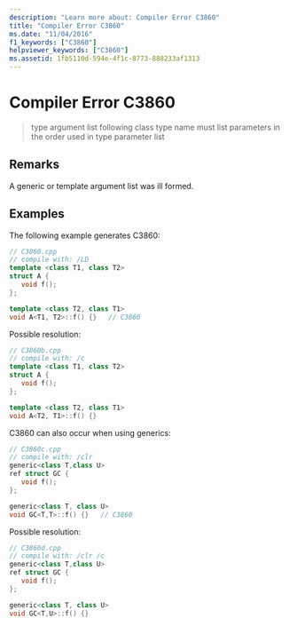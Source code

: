 ```yaml
---
description: "Learn more about: Compiler Error C3860"
title: "Compiler Error C3860"
ms.date: "11/04/2016"
f1_keywords: ["C3860"]
helpviewer_keywords: ["C3860"]
ms.assetid: 1fb5110d-594e-4f1c-8773-888233af1313
---
```

# Compiler Error C3860

> type argument list following class type name must list parameters in the order used in type parameter list

## Remarks

A generic or template argument list was ill formed.

## Examples

The following example generates C3860:

```cpp
// C3860.cpp
// compile with: /LD
template <class T1, class T2>
struct A {
   void f();
};

template <class T2, class T1>
void A<T1, T2>::f() {}   // C3860
```

Possible resolution:

```cpp
// C3860b.cpp
// compile with: /c
template <class T1, class T2>
struct A {
   void f();
};

template <class T2, class T1>
void A<T2, T1>::f() {}
```

C3860 can also occur when using generics:

```cpp
// C3860c.cpp
// compile with: /clr
generic<class T,class U>
ref struct GC {
   void f();
};

generic<class T, class U>
void GC<T,T>::f() {}   // C3860
```

Possible resolution:

```cpp
// C3860d.cpp
// compile with: /clr /c
generic<class T,class U>
ref struct GC {
   void f();
};

generic<class T, class U>
void GC<T,U>::f() {}
```
